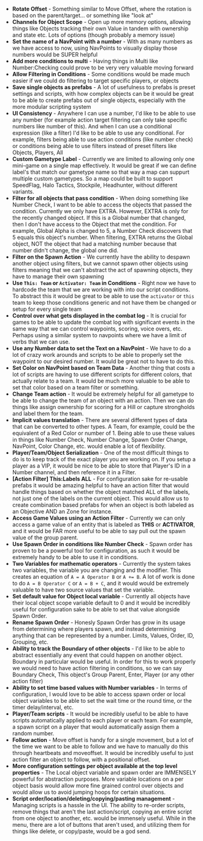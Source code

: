  - **Rotate Offset** - Something similar to Move Offset, where the rotation is
   based on the parent/target... or something like "look at"
 - **Channels for Object Scope** - Open up more memory options, allowing things
   like Objects tracking their own Value in tandem with ownership and state
etc. Lots of options (though probably a memory issue)
 - **Set the name of a NavPoint with a number** - With as many numbers as we
   have access to now, using NavPoints to visually display those numbers would
be SUPER helpful
 - **Add more conditions to multi** - Having things in Multi like
   Number:Checking could prove to be very very valuable moving forward
 - **Allow Filtering in Conditions** - Some conditions would be made much
   easier if we could do filtering to target specific players, or objects
 - **Save single objects as prefabs** - A lot of usefulness to prefabs is
   preset settings and scripts, with how complex objects can be it would be
great to be able to create prefabs out of single objects, especially with the
more modular scripting system
 - **UI Consistency** - Anywhere I can use a number, I'd like to be able to use
   any number (for example action target filtering can only take specific
numbers like number of this). And when I can use a conditional expression (like
a filter) I'd like to be able to use any conditional. For example, filters
being able to use action conditions (like number check) or conditions being
able to use filters instead of preset filters like Objects, Players, All
 - **Custom Gametype Label** - Currently we are limited to allowing only one
   mini-game on a single map effectively. It would be great if we can define
label's that match our gametype name so that way a map can suppurt multiple
custom gametypes. So a map could be built to support SpeedFlag, Halo Tactics,
Stockpile, Headhunter, without different variants.
 - **Filter for all objects that pass condition** - When doing something like
   Number Check, I want to be able to access the objects that passed the
condition. Currently we only have EXTRA. However, EXTRA is only for the
recently changed object. If this is a Global number that changed, then I don't
have access to the Object that met the condition. For example, Global Alpha is
changed to 5, a Number Check discovers that 5 equals this object's number. When
filtering, EXTRA returns the Global object, NOT the object that had a matching
number because that number didn't change, the global one did.
 - **Filter on the Spawn Action** - We currently have the ability to despawn
   another object using filters, but we cannot spawn other objects using
filters meaning that we can't abstract the act of spawning objects, they have
to manage their own spawning
 - **Use `This: Team` or `Activator: Team` in Conditions** - Right now we have
   to hardcode the team that we are working with into our script conditions. To
abstract this it would be great to be able to use the `activator` or `this`
team to keep those conditions generic and not have them be changed or setup for
every single team
 - **Control over what gets displayed in the combat log** - It is crucial for
   games to be able to update the combat log with significant events in the
same way that we can control waypoints, scoring, voice overs, etc. Perhaps
using a similar system to navpoints where we have a limit of verbs that we can
use.
 - **Use any Number data to set the Text on a NavPoint** - We have to do a lot
   of crazy work arounds and scripts to be able to properly set the waypoint to
our desired number. It would be great not to have to do this.
 - **Set Color on NavPoint based on Team Data** - Another thing that costs a
   lot of scripts are having to use different scripts for different colors,
that actually relate to a team. It would be much more valuable to be able to
set that color based on a team filter or something.
 - **Change Team action** - It would be extremely helpful for all gametype to
   be able to change the team of an object with an action. Then we can do
things like assign ownership for scoring for a Hill or capture strongholds and
label them for the team.
 - **Implicit values translation** - There are several different types of data
   that can be converted to other types. A Team, for example, could be the
equivalent of a Red Color or number of 1. Being able to use these values in
things like Number Check, Number Change, Spawn Order Change, NavPoint, Color
Change, etc. would enable a lot of flexibility.
 - **Player/Team/Object Serialization** - One of the most difficult things to
   do is to keep track of the exact player you are working on. If you setup a
player as a VIP, it would be nice to be able to store that Player's ID in a
Number channel, and then reference it in a Filter.
 - **[Action Filter] This:Labels ALL** - For configuration sake for re-usable
   prefabs it would be amazing helpful to have an action filter that would
handle things based on whether the object matched ALL of the labels, not just
one of the labels on the current object. This would allow us to create
combination based prefabs for when an object is both labeled as an Objective
AND an Zone for instance.
 - **Access Game Values using an Action Filter** - Currently we can only access
   a game value of an entity that is labeled as **THIS** or **ACTIVATOR**, and
it would be FAR more useful to be able to say pull out the spawn value of the
group parent.
 - **Use Spawn Order in conditions like Number Check** - Spawn order has proven
   to be a powerful tool for configuration, as such it would be extremely handy
to be able to use it in conditions.
 - **Two Variables for mathematic operators** - Currently the system takes two
   variables, the variable you are changing and the modifier. This creates an
equation of `A = A Operator B` or `A += B`. A lot of work is done to do `A = B
Operator C` or `A = B + C`, and it would would be extremely valuable to have
two source values that set the variable.
 - **Set default value for Object local variable** - Currently all objects have
   their local object scope variable default to 0 and it would be incredibly
useful for configuration sake to be able to set that value alongside Spawn
Order.
 - **Rename Spawn Order** - Honesly Spawn Order has grow in its usage from
   determining where players spawn, and instead determining anything that can
be represented by a number. Limits, Values, Order, ID, Grouping, etc.
 - **Ability to track the Boundary of other objects** - I'd like to be able to
   abstract essentially any event that could happen on another object. Boundary
in particular would be useful. In order for this to work properly we would need
to have action filtering in conditions, so we can say Boundary Check, This
object's Group Parent, Enter, Player (or any other action filter)
 - **Ability to set time based values with Number variables** - In terms of
   configuration, I would love to be able to access spawn order or local object
variables to be able to set the wait time or the round time, or the timer
delay/interval, etc.
 - **Player/Team scripts** - It would be incredibly useful to be able to have
   scripts automatically applied to each player or each team. For example, a
spawn script on a player that would automatically assign them a random number.
 - **Follow action** - Move offset is handy for a single movement, but a lot of
   the time we want to be able to follow and we have to manually do this
through heartbeats and moveoffset. It would be incredibly useful to just action
filter an object to follow, with a positional offset.
 - **More configuration settings per object available at the top level
   properties** - The Local object variable and spawn order are IMMENSELY
powerful for abstraction purposes. More variable locations on a per object
basis would allow more fine grained control over objects and would allow us to
avoid jumping hoops for certain situations.
 - **Script order/location/deleting/copying/pasting management** - Managing
   scripts is a hassle in the UI. The ability to re-order scripts, remove
things that aren't the last action/script, copying an entire script from one
object to another, etc. would be immensely useful. While in the menu, there are
a lot of buttons that aren't used, and utilizing them for things like delete,
or copy/paste, would be a god send.
